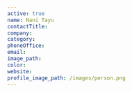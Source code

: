 ```yaml
---
active: true
name: Nani Tayu
contactTitle:
company:
category:
phoneOffice:
email:
image_path:
color:
website:
profile_image_path: /images/person.png
---
```

